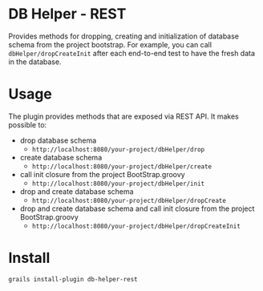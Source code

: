 DB Helper - REST
================

Provides methods for dropping, creating and initialization of database schema from the project bootstrap. For example, you can call `dbHelper/dropCreateInit` after each end-to-end test to have the fresh data in the database.

Usage
=====

The plugin provides methods that are exposed via REST API. It makes possible to:
* drop database schema
  * `http://localhost:8080/your-project/dbHelper/drop`
* create database schema
  * `http://localhost:8080/your-project/dbHelper/create`
* call init closure from the project BootStrap.groovy
  * `http://localhost:8080/your-project/dbHelper/init`
* drop and create database schema
  * `http://localhost:8080/your-project/dbHelper/dropCreate`
* drop and create database schema and call init closure from the project BootStrap.groovy
  * `http://localhost:8080/your-project/dbHelper/dropCreateInit`

Install
=======

`grails install-plugin db-helper-rest`